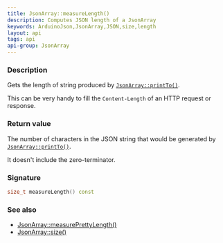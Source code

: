```yaml
---
title: JsonArray::measureLength()
description: Computes JSON length of a JsonArray
keywords: ArduinoJson,JsonArray,JSON,size,length
layout: api
tags: api
api-group: JsonArray
---
```


### Description

Gets the length of string produced by [`JsonArray::printTo()`]({{site.baseurl}}/api/jsonarray/printto/).

This can be very handy to fill the `Content-Length` of an HTTP request or response.

### Return value

The number of characters in the JSON string that would be generated by [`JsonArray::printTo()`]({{site.baseurl}}/api/jsonarray/printto/).

It doesn't include the zero-terminator.

### Signature

```c++
size_t measureLength() const
```

### See also

* [JsonArray::measurePrettyLength()]({{site.baseurl}}/api/jsonarray/measureprettylength/)
* [JsonArray::size()]({{site.baseurl}}/api/jsonarray/size/)